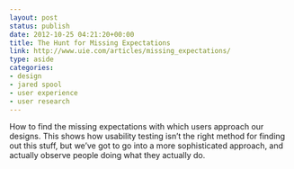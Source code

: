 ```yaml
---
layout: post
status: publish
date: 2012-10-25 04:21:20+00:00
title: The Hunt for Missing Expectations
link: http://www.uie.com/articles/missing_expectations/
type: aside
categories:
- design
- jared spool
- user experience
- user research
---
```


How to find the missing expectations with which users approach our designs. This shows how usability testing isn’t the right method for finding out this stuff, but we’ve got to go into a more sophisticated approach, and actually observe people doing what they actually do.

